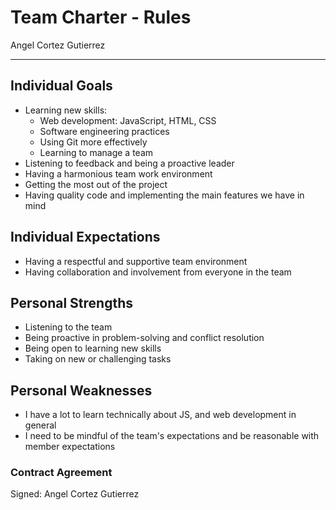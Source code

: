 # Team Charter - Rules

Angel Cortez Gutierrez

---

## Individual Goals

- Learning new skills:
  - Web development: JavaScript, HTML, CSS
  - Software engineering practices
  - Using Git more effectively
  - Learning to manage a team
- Listening to feedback and being a proactive leader
- Having a harmonious team work environment
- Getting the most out of the project
- Having quality code and implementing the main features we have in mind

## Individual Expectations

- Having a respectful and supportive team environment
- Having collaboration and involvement from everyone in the team

## Personal Strengths

- Listening to the team
- Being proactive in problem-solving and conflict resolution
- Being open to learning new skills
- Taking on new or challenging tasks

## Personal Weaknesses

- I have a lot to learn technically about JS, and web development in general
- I need to be mindful of the team's expectations and be reasonable with member expectations

### Contract Agreement

Signed: Angel Cortez Gutierrez